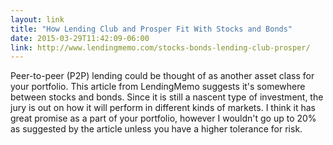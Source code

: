 ```yaml
---
layout: link
title: "How Lending Club and Prosper Fit With Stocks and Bonds"
date: 2015-03-29T11:42:09-06:00
link: http://www.lendingmemo.com/stocks-bonds-lending-club-prosper/
---
```

Peer-to-peer (P2P) lending could be thought of as another asset class for
your portfolio.  This article from LendingMemo suggests it's somewhere between
stocks and bonds.
Since it is still a nascent type of investment, the jury is out on how it will
perform in different kinds of markets.  I think it has great promise
as a part of your portfolio, however I wouldn't go up to 20% as suggested
by the article unless you have a higher tolerance for risk.
